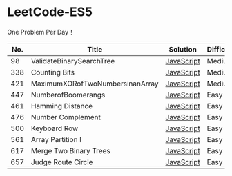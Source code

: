 # LeetCode-ES5

One Problem Per Day！

| No. | Title | Solution | Difficulty |
| --- | --- | ------ | ------ |
| 98 | ValidateBinarySearchTree | [JavaScript](./98.ValidateBinarySearchTree.js) | Medium |
| 338 | Counting Bits | [JavaScript](./338.CountingBits.js) | Medium |
| 421 | MaximumXORofTwoNumbersinanArray | [JavaScript](./421.MaximumXORofTwoNumbersinanArray.js) | Medium |
| 447 | NumberofBoomerangs | [JavaScript](./447.NumberofBoomerangs.js) | Easy |
| 461 | Hamming Distance | [JavaScript](./461.HammingDistance.js) | Easy |
| 476 | Number Complement | [JavaScript](./476.NumberComplement.js) | Easy |
| 500 | Keyboard Row | [JavaScript](./500.KeyboardRow.js) | Easy |
| 561 | Array Partition I | [JavaScript](./561.ArrayPartitionI.js) | Easy |
| 617 | Merge Two Binary Trees | [JavaScript](./617.MergeTwoBinaryTrees.js) | Easy |
| 657 | Judge Route Circle | [JavaScript](./657.JudgeRouteCircle.js) | Easy |
